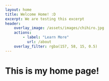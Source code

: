 ```yaml
---
layout: home
title: Welcome Home! :D 
excerpt: We are testing this excerpt
header:
    overlay_image: /assets/images/chihiro.jpg
    actions:
        - label: "Learn More"
          url: /about
    overlay_filter: rgba(157, 58, 15, 0.5)
---
```


# This is my home page!